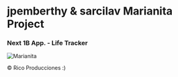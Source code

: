 jpemberthy & sarcilav Marianita Project
=======================================

### Next 1B App. - Life Tracker

![Marianita](http://www.kienyke.com/wp-content/uploads/2012/08/mariana_pajon_1.jpg)

&copy; Rico Producciones :)
